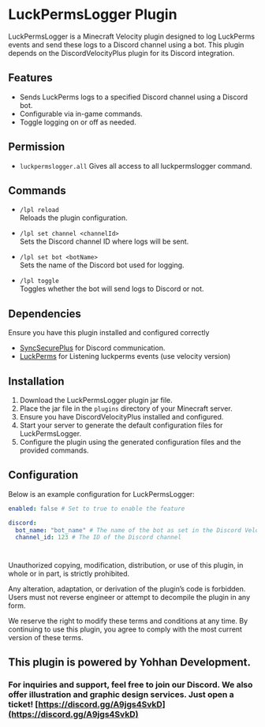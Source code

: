# LuckPermsLogger Plugin

LuckPermsLogger is a Minecraft Velocity plugin designed to log LuckPerms events and send these logs to a Discord channel using a bot. This plugin depends on the DiscordVelocityPlus plugin for its Discord integration.

## Features

- Sends LuckPerms logs to a specified Discord channel using a Discord bot.
- Configurable via in-game commands.
- Toggle logging on or off as needed.

## Permission

- `luckpermslogger.all`
  Gives all access to all luckpermslogger command.

## Commands

- `/lpl reload`  
  Reloads the plugin configuration.

- `/lpl set channel <channelId>`  
  Sets the Discord channel ID where logs will be sent.

- `/lpl set bot <botName>`  
  Sets the name of the Discord bot used for logging.

- `/lpl toggle`  
  Toggles whether the bot will send logs to Discord or not.

## Dependencies

 Ensure you have this plugin installed and configured correctly

- [SyncSecurePlus](https://github.com/OfficialRikiDev/SyncSecurePlus) for Discord communication.
- [LuckPerms](https://luckperms.net/download) for Listening luckperms events (use velocity version)

## Installation

1. Download the LuckPermsLogger plugin jar file.
2. Place the jar file in the `plugins` directory of your Minecraft server.
3. Ensure you have DiscordVelocityPlus installed and configured.
4. Start your server to generate the default configuration files for LuckPermsLogger.
5. Configure the plugin using the generated configuration files and the provided commands.

## Configuration

Below is an example configuration for LuckPermsLogger:

```yaml
enabled: false # Set to true to enable the feature

discord:
  bot_name: "bot_name" # The name of the bot as set in the Discord Velocity Plus configuration
  channel_id: 123 # The ID of the Discord channel

```


#

Unauthorized copying, modification, distribution, or use of this plugin, in whole or in part, is strictly prohibited.

Any alteration, adaptation, or derivation of the plugin’s code is forbidden. Users must not reverse engineer or attempt to decompile the plugin in any form.

We reserve the right to modify these terms and conditions at any time. By continuing to use this plugin, you agree to comply with the most current version of these terms.



## This plugin is powered by Yohhan Development.

### For inquiries and support, feel free to join our Discord. We also offer illustration and graphic design services. Just open a ticket! [https://discord.gg/A9jgs4SvkD](https://discord.gg/A9jgs4SvkD)
